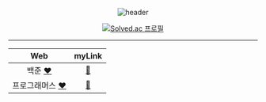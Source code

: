 <div align=center>

![header](https://capsule-render.vercel.app/api?type=waving&color=auto&height=150&section=header&text=ALGORITHM%20🌱&fontSize=40&fontColor=392f31)  

[![Solved.ac 프로필](http://mazassumnida.wtf/api/v2/generate_badge?boj=rlaxogus505)](https://solved.ac/rlaxogus505/)

<hr>

| Web | myLink                          |
| :--: | :--------------------------: |
| 백준 [❤️](https://www.acmicpc.net/) | [🤍](./Baekjoon) |
| 프로그래머스 [❤️](https://programmers.co.kr/) | [🤍](./Programmers) |
  
</div>